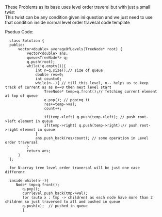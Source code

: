 These Problems as its base uses level order traveral but with just a small twist   
This twist can be any condition given ini question and we just need to use that condition 
inside normal level order travesal code template   


Pseduo Code:


      class Solution {
      public:
          vector<double> averageOfLevels(TreeNode* root) {
              vector<double> ans;
              queue<TreeNode*> q;
              q.push(root);
              while(!q.empty()){
                  int n=q.size();// size of queue
                  double res=0;
                  int count=0;
                  while(n--){ // till this level, n-- helps us to keep track of current as as n==0 then next level start   
                      TreeNode* temp=q.front();// fetching current element at top of queue  
                      q.pop(); // poping it    
                      res+=temp->val;
                      count++;  
      
                      if(temp->left) q.push(temp->left); // push root->left element in queue  
                      if(temp->right) q.push(temp->right);// push root->right element in queue    
                  }
                  ans.push_back(res/count); // some operation in Level order traversal  
              }
              return ans;
          }
      };

      for N-array tree level order traversal will be just one case differenr    

      inside while(n--){
         Node* tmp=q.front();
            q.pop();
            currlevel.push_back(tmp->val);
            for (auto x : tmp -> children) as each node have more than 2 children so just traversed to all and pushed in queue
            q.push(x);  // pushed in queue  
            }
